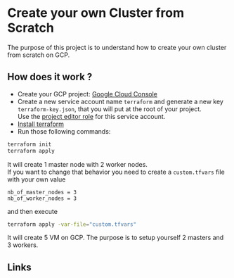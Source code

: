 Create your own Cluster from Scratch
====================================

The purpose of this project is to understand how to create your own cluster from scratch on GCP.

## How does it work ?
- Create your GCP project: [Google Cloud Console](https://console.cloud.google.com/home/dashboard)
- Create a new service account name `terraform` and generate a new key `terraform-key.json`, that you will put at the root of your project.  
Use the [project editor role](https://cloud.google.com/iam/docs/understanding-roles?hl=en) for this service account. 
- [Install terraform](https://learn.hashicorp.com/tutorials/terraform/install-cli)
- Run those following commands:

```bash
terraform init
terraform apply
```

It will create 1 master node with 2 worker nodes.   
If you want to change that behavior you need to create a `custom.tfvars` file with your own value
```
nb_of_master_nodes = 3
nb_of_worker_nodes = 3
```
and then execute
```bash
terraform apply -var-file="custom.tfvars"
```



It will create 5 VM on GCP. The purpose is to setup yourself 2 masters and 3 workers. 

## Links




